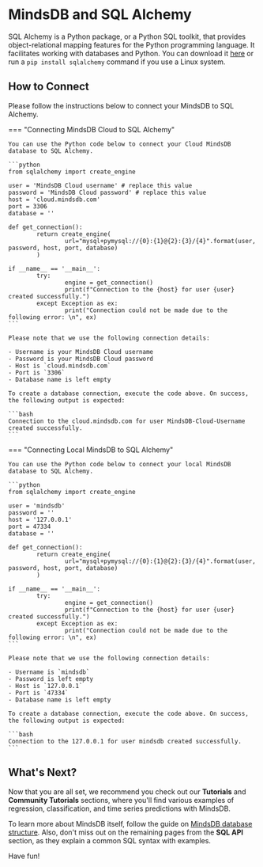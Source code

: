 # MindsDB and SQL Alchemy

SQL Alchemy is a Python package, or a Python SQL toolkit, that provides object-relational mapping features for the Python programming language. It facilitates working with databases and Python. You can download it [here](https://www.sqlalchemy.org/) or run a `pip install sqlalchemy` command if you use a Linux system.

## How to Connect

Please follow the instructions below to connect your MindsDB to SQL Alchemy.

=== "Connecting MindsDB Cloud to SQL Alchemy"

    You can use the Python code below to connect your Cloud MindsDB database to SQL Alchemy.

    ```python
    from sqlalchemy import create_engine

    user = 'MindsDB Cloud username' # replace this value
    password = 'MindsDB Cloud password' # replace this value
    host = 'cloud.mindsdb.com'
    port = 3306
    database = ''

    def get_connection():
            return create_engine(
                    url="mysql+pymysql://{0}:{1}@{2}:{3}/{4}".format(user, password, host, port, database)
            )

    if __name__ == '__main__':
            try:
                    engine = get_connection()
                    print(f"Connection to the {host} for user {user} created successfully.")
            except Exception as ex:
                    print("Connection could not be made due to the following error: \n", ex)
    ```

    Please note that we use the following connection details:

    - Username is your MindsDB Cloud username
    - Password is your MindsDB Cloud password
    - Host is `cloud.mindsdb.com`
    - Port is `3306`
    - Database name is left empty

    To create a database connection, execute the code above. On success, the following output is expected:

    ```bash
    Connection to the cloud.mindsdb.com for user MindsDB-Cloud-Username created successfully.
    ```

=== "Connecting Local MindsDB to SQL Alchemy"

    You can use the Python code below to connect your local MindsDB database to SQL Alchemy.

    ```python
    from sqlalchemy import create_engine

    user = 'mindsdb'
    password = ''
    host = '127.0.0.1'
    port = 47334
    database = ''

    def get_connection():
            return create_engine(
                    url="mysql+pymysql://{0}:{1}@{2}:{3}/{4}".format(user, password, host, port, database)
            )

    if __name__ == '__main__':
            try:
                    engine = get_connection()
                    print(f"Connection to the {host} for user {user} created successfully.")
            except Exception as ex:
                    print("Connection could not be made due to the following error: \n", ex)
    ```

    Please note that we use the following connection details:

    - Username is `mindsdb`
    - Password is left empty
    - Host is `127.0.0.1`
    - Port is `47334`
    - Database name is left empty

    To create a database connection, execute the code above. On success, the following output is expected:

    ```bash
    Connection to the 127.0.0.1 for user mindsdb created successfully.
    ```

## What's Next?

Now that you are all set, we recommend you check out our **Tutorials** and **Community Tutorials** sections, where you'll find various examples of regression, classification, and time series predictions with MindsDB.

To learn more about MindsDB itself, follow the guide on [MindsDB database structure](/sql/table-structure/). Also, don't miss out on the remaining pages from the **SQL API** section, as they explain a common SQL syntax with examples.

Have fun!
